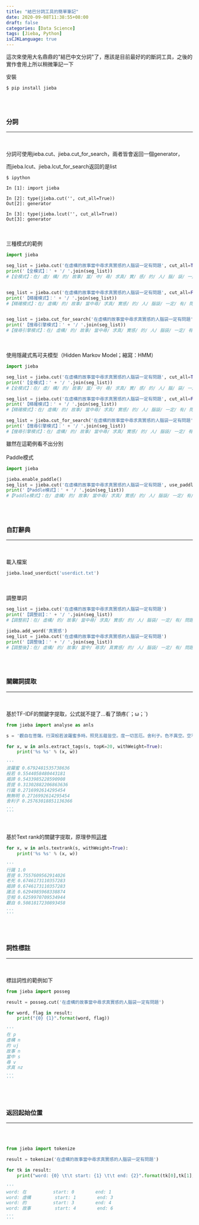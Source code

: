```yaml
---
title: "結巴分詞工具的簡單筆記"
date: 2020-09-08T11:38:55+08:00
draft: false
categories: [Data Science]
tags: [Jieba, Python]
isCJKLanguage: true
---
```

這次來使用大名鼎鼎的"結巴中文分詞"了，應該是目前最好的的斷詞工具，之後的實作會用上所以稍微筆記一下
<!--more-->
安裝
```
$ pip install jieba
```
<br></br>
  
### 分詞
---
<br></br>
分詞可使用jieba.cut、jieba.cut_for_search，兩者皆會返回一個generator，
  
而jieba.lcut、jieba.lcut_for_search返回的是list

```shell
$ ipython

In [1]: import jieba

In [2]: type(jieba.cut('', cut_all=True))
Out[2]: generator

In [3]: type(jieba.lcut('', cut_all=True))
Out[3]: generator

```
<br></br>
三種模式的範例
```py
import jieba

seg_list = jieba.cut('在虛構的故事當中尋求真實感的人腦袋一定有問題', cut_all=True)
print('【全模式】：' + '/ '.join(seg_list))
#【全模式】：在/ 虛/ 構/ 的/ 故事/ 當/ 中/ 尋/ 求真/ 實/ 感/ 的/ 人/ 腦/ 袋/ 一定/ 定有/ 問/ 題


seg_list = jieba.cut('在虛構的故事當中尋求真實感的人腦袋一定有問題', cut_all=False)
print('【精確模式】：' + '/ '.join(seg_list))
#【精確模式】：在/ 虛構/ 的/ 故事/ 當中尋/ 求真/ 實感/ 的/ 人/ 腦袋/ 一定/ 有/ 問題


seg_list = jieba.cut_for_search('在虛構的故事當中尋求真實感的人腦袋一定有問題')
print('【搜尋引擎模式】：' + '/ '.join(seg_list))
#【搜尋引擎模式】：在/ 虛構/ 的/ 故事/ 當中尋/ 求真/ 實感/ 的/ 人/ 腦袋/ 一定/ 有/ 問題
```
<br></br>
使用隱藏式馬可夫模型（Hidden Markov Model；縮寫：HMM）
```py
import jieba

seg_list = jieba.cut('在虛構的故事當中尋求真實感的人腦袋一定有問題', cut_all=True, HMM=True)
print('【全模式】：' + '/ '.join(seg_list))
#【全模式】：在/ 虛/ 構/ 的/ 故事/ 當/ 中/ 尋/ 求真/ 實/ 感/ 的/ 人/ 腦/ 袋/ 一定/ 定有/ 問/ 題

seg_list = jieba.cut('在虛構的故事當中尋求真實感的人腦袋一定有問題', cut_all=False, HMM=True)
print('【精確模式】：' + '/ '.join(seg_list))
#【精確模式】：在/ 虛構/ 的/ 故事/ 當中尋/ 求真/ 實感/ 的/ 人/ 腦袋/ 一定/ 有/ 問題

seg_list = jieba.cut_for_search('在虛構的故事當中尋求真實感的人腦袋一定有問題', HMM=True)
print('【搜尋引擎模式】：' + '/ '.join(seg_list))
#【搜尋引擎模式】：在/ 虛構/ 的/ 故事/ 當中尋/ 求真/ 實感/ 的/ 人/ 腦袋/ 一定/ 有/ 問題
```
雖然在這範例看不出分別
<br></br>
Paddle模式
```py
import jieba

jieba.enable_paddle()
seg_list = jieba.cut('在虛構的故事當中尋求真實感的人腦袋一定有問題', use_paddle=True)
print('【Paddle模式】：' + '/ '.join(seg_list))
#【Paddle模式】：在/ 虛構/ 的/ 故事/ 當中尋/ 求真/ 實感/ 的/ 人/ 腦袋/ 一定/ 有/ 問題
```
<br></br>
  
### 自訂辭典
---
<br></br>
載入檔案
```py
jieba.load_userdict('userdict.txt')
```
<br></br>
調整單詞
```py
seg_list = jieba.cut('在虛構的故事當中尋求真實感的人腦袋一定有問題')
print('【調整前】：' + '/ '.join(seg_list))
#【調整前】：在/ 虛構/ 的/ 故事/ 當中尋/ 求真/ 實感/ 的/ 人/ 腦袋/ 一定/ 有/ 問題

jieba.add_word('真實感')
seg_list = jieba.cut('在虛構的故事當中尋求真實感的人腦袋一定有問題')
print('【調整後】：' + '/ '.join(seg_list))
#【調整後】：在/ 虛構/ 的/ 故事/ 當中/ 尋求/ 真實感/ 的/ 人/ 腦袋/ 一定/ 有/ 問題
```
<br></br>
  
### 關鍵詞提取
---
<br></br>
基於TF-IDF的關鍵字提取，公式就不提了…看了頭疼(´；ω；`)
```py
from jieba import analyse as anls

s = '觀自在菩薩。行深般若波羅蜜多時。照見五蘊皆空。度一切苦厄。舍利子。色不異空。空不異色。色即是空。空即是色。受想行識。亦復如是。舍利子。是諸法空相。不生不滅。不垢不淨。不增不減。是故空中無色。無受想行識。無眼耳鼻舌身意。無色聲香味觸法。無眼界。乃至無意識界。無無明。亦無無明盡。乃至無老死。亦無老死盡。無苦集滅道。無智亦無得。以無所得故。菩提薩埵。依般若波羅蜜多故。心無罣礙。無罣礙故。無有恐怖。遠離顛倒夢想。究竟涅槃。三世諸佛。依般若波羅蜜多故。得阿耨多羅三藐三菩提。故知般若波羅蜜多。是大神咒。是大明咒。是無上咒。是無等等咒。能除一切苦。真實不虛。故說般若波羅蜜多咒。即說咒曰。揭諦揭諦。波羅揭諦。波羅僧揭諦。菩提薩婆訶。'

for x, w in anls.extract_tags(s, topK=20, withWeight=True):
    print('%s %s' % (x, w))

'''
波羅蜜 0.6792481535738636
般若 0.5544058480443181
揭諦 0.5433985228590908
菩提 0.31302882206863636
行識 0.2716992614295454
無無明 0.2716992614295454
舍利子 0.25763018851136366
...
'''
```
<br></br>
基於Text rank的關鍵字提取，原理參照<a target="_blank" href="http://web.eecs.umich.edu/~mihalcea/papers/mihalcea.emnlp04.pdf">這裡</a>
```py
for x, w in anls.textrank(s, withWeight=True):
    print('%s %s' % (x, w))

'''
行識 1.0
菩提 0.7557609562914026
老死 0.6746173110357283
揭諦 0.6746173110357283
諸法 0.6294985968338874
空相 0.6259970709534944
觀自 0.5081817230893458
...
'''
```
<br></br>

### 詞性標註
---
<br></br>
標註詞性的範例如下
```py
from jieba import posseg

result = posseg.cut('在虛構的故事當中尋求真實感的人腦袋一定有問題')

for word, flag in result:
    print("{0} {1}".format(word, flag))

'''
在 p
虛構 n
的 uj
故事 n
當中 s
尋 v
求真 nz
...
'''
```
<br></br>

### 返回起始位置
---
<br></br>
```py
from jieba import tokenize

result = tokenize('在虛構的故事當中尋求真實感的人腦袋一定有問題')

for tk in result:
    print("word: {0} \t\t start: {1} \t\t end: {2}".format(tk[0],tk[1],tk[2]))

'''
word: 在 		 start: 0 		 end: 1
word: 虛構 		 start: 1 		 end: 3
word: 的 		 start: 3 		 end: 4
word: 故事 		 start: 4 		 end: 6
...
'''
```